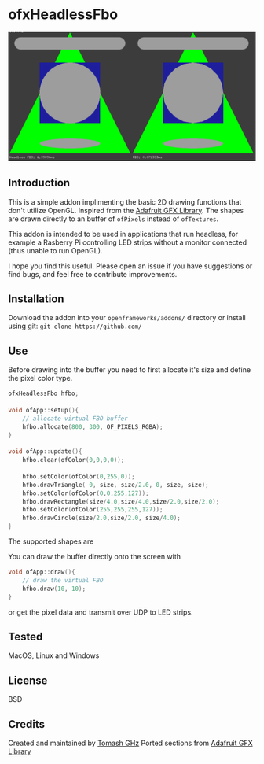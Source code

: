 # ofxHeadlessFbo

![ofxHeadlessFbo](screenshot.png)

## Introduction

This is a simple addon implimenting the basic 2D drawing functions that don't
utilize OpenGL. Inspired from the [Adafruit GFX Library](https://github.com/adafruit/Adafruit-GFX-Library).
The shapes are drawn directly to an buffer of `ofPixels` instead of `ofTextures`.

This addon is intended to be used in applications that run headless,
for example a Rasberry Pi controlling LED strips without a monitor connected
(thus unable to run OpenGL).

I hope you find this useful.
Please open an issue if you have suggestions or find bugs, and feel free to
contribute improvements.

## Installation

Download the addon into your `openframeworks/addons/` directory or
install using git:
`git clone https://github.com/`

## Use

Before drawing into the buffer you need to first allocate it's size and
define the pixel color type.

```c++
ofxHeadlessFbo hfbo;

void ofApp::setup(){
    // allocate virtual FBO buffer
    hfbo.allocate(800, 300, OF_PIXELS_RGBA);
}

void ofApp::update(){
    hfbo.clear(ofColor(0,0,0,0));

    hfbo.setColor(ofColor(0,255,0));
    hfbo.drawTriangle( 0, size, size/2.0, 0, size, size);
    hfbo.setColor(ofColor(0,0,255,127));
    hfbo.drawRectangle(size/4.0,size/4.0,size/2.0,size/2.0);
    hfbo.setColor(ofColor(255,255,255,127));
    hfbo.drawCircle(size/2.0,size/2.0, size/4.0);
}
```

The supported shapes are

You can draw the buffer directly onto the screen with

```c++
void ofApp::draw(){
    // draw the virtual FBO
    hfbo.draw(10, 10);
}
```

or get the pixel data and transmit over UDP to LED strips.

## Tested

MacOS, Linux and Windows

## License

BSD

## Credits

Created and maintained by [Tomash GHz](https://github.com/ghztomash)
Ported sections from [Adafruit GFX Library](https://github.com/adafruit/Adafruit-GFX-Library)

